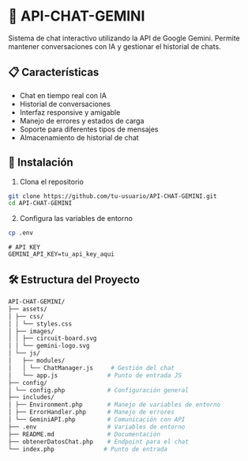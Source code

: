 # 🤖 API-CHAT-GEMINI

Sistema de chat interactivo utilizando la API de Google Gemini. Permite mantener conversaciones con IA y gestionar el historial de chats.

## 📋 Características

- Chat en tiempo real con IA
- Historial de conversaciones
- Interfaz responsive y amigable
- Manejo de errores y estados de carga
- Soporte para diferentes tipos de mensajes
- Almacenamiento de historial de chat

## 🚀 Instalación

1. Clona el repositorio

```bash
git clone https://github.com/tu-usuario/API-CHAT-GEMINI.git
cd API-CHAT-GEMINI
```

2. Configura las variables de entorno

```bash
cp .env
```

```env
# API KEY
GEMINI_API_KEY=tu_api_key_aqui
```

## 🛠️ Estructura del Proyecto

```bash
API-CHAT-GEMINI/
├── assets/
│ ├── css/
│ │ └── styles.css
│ ├── images/
│ │ ├── circuit-board.svg
│ │ └── gemini-logo.svg
│ └── js/
│   ├── modules/
│   │ └── ChatManager.js     # Gestión del chat
│   └── app.js              # Punto de entrada JS
├── config/
│ └── config.php            # Configuración general
├── includes/
│ ├── Environment.php       # Manejo de variables de entorno
│ ├── ErrorHandler.php      # Manejo de errores
│ └── GeminiAPI.php         # Comunicación con API
├── .env                    # Variables de entorno
├── README.md               # Documentación
├── obtenerDatosChat.php    # Endpoint para el chat
└── index.php              # Punto de entrada
```
